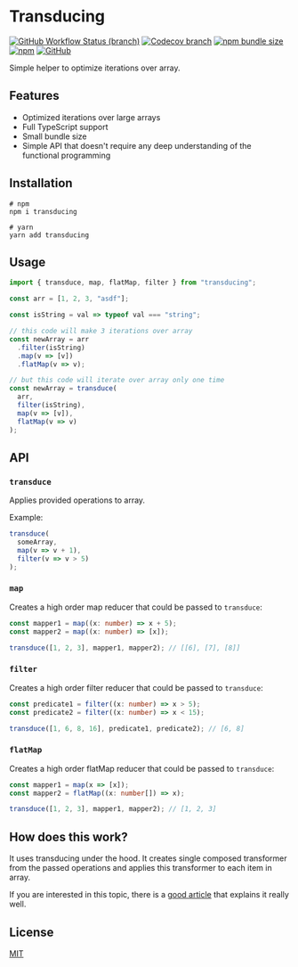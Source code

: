 # Transducing

[![GitHub Workflow Status (branch)](https://img.shields.io/github/workflow/status/Ayub-Begimkulov/transducing/Test/master?label=CI&logo=github&style=flat-square)](https://github.com/Ayub-Begimkulov/ts-get-set/actions/workflows/main.yml)
[![Codecov branch](https://img.shields.io/codecov/c/github/Ayub-Begimkulov/transducing/master?style=flat-square)](https://app.codecov.io/gh/Ayub-Begimkulov/transducing)
[![npm bundle size](https://img.shields.io/bundlephobia/minzip/transducing?style=flat-square)](https://bundlephobia.com/result?p=transducing@0.2.1)
[![npm](https://img.shields.io/npm/v/transducing?style=flat-square)](https://www.npmjs.com/package/transducing)
[![GitHub](https://img.shields.io/github/license/Ayub-Begimkulov/transducing?style=flat-square)](https://github.com/Ayub-Begimkulov/transducing/blob/master/LICENSE)

Simple helper to optimize iterations over array.

## Features

- Optimized iterations over large arrays
- Full TypeScript support
- Small bundle size
- Simple API that doesn't require any deep understanding of the functional programming

## Installation

```shell
# npm
npm i transducing

# yarn
yarn add transducing
```

## Usage

```ts
import { transduce, map, flatMap, filter } from "transducing";

const arr = [1, 2, 3, "asdf"];

const isString = val => typeof val === "string";

// this code will make 3 iterations over array
const newArray = arr
  .filter(isString)
  .map(v => [v])
  .flatMap(v => v);

// but this code will iterate over array only one time
const newArray = transduce(
  arr,
  filter(isString),
  map(v => [v]),
  flatMap(v => v)
);
```

## API

### `transduce`

Applies provided operations to array.

Example:

```ts
transduce(
  someArray,
  map(v => v + 1),
  filter(v => v > 5)
);
```

### `map`

Creates a high order map reducer that could be passed to `transduce`:

```ts
const mapper1 = map((x: number) => x + 5);
const mapper2 = map((x: number) => [x]);

transduce([1, 2, 3], mapper1, mapper2); // [[6], [7], [8]]
```

### `filter`

Creates a high order filter reducer that could be passed to `transduce`:

```ts
const predicate1 = filter((x: number) => x > 5);
const predicate2 = filter((x: number) => x < 15);

transduce([1, 6, 8, 16], predicate1, predicate2); // [6, 8]
```

### `flatMap`

Creates a high order flatMap reducer that could be passed to `transduce`:

```ts
const mapper1 = map(x => [x]);
const mapper2 = flatMap((x: number[]) => x);

transduce([1, 2, 3], mapper1, mapper2); // [1, 2, 3]
```

## How does this work?

It uses transducing under the hood. It creates single composed transformer from the passed operations and applies this transformer to each item in array.

If you are interested in this topic, there is a [good article](https://www.digitalocean.com/community/tutorials/javascript-functional-programming-explained-fusion-transduction)
that explains it really well.

## License

[MIT](./LICENSE)
